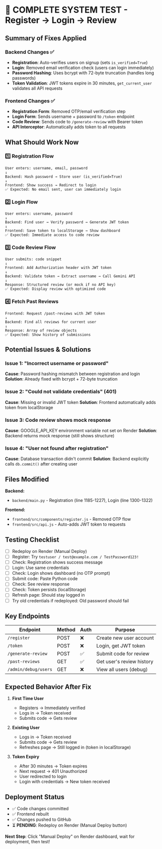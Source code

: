# 🚀 COMPLETE SYSTEM TEST - Register → Login → Review

## Summary of Fixes Applied

### Backend Changes ✅
- **Registration**: Auto-verifies users on signup (sets `is_verified=True`)
- **Login**: Removed email verification check (users can login immediately)
- **Password Hashing**: Uses bcrypt with 72-byte truncation (handles long passwords)
- **Token Validation**: JWT tokens expire in 30 minutes, `get_current_user` validates all API requests

### Frontend Changes ✅
- **Registration Form**: Removed OTP/email verification step
- **Login Form**: Sends username + password to `/token` endpoint
- **Code Review**: Sends code to `/generate-review` with Bearer token
- **API Interceptor**: Automatically adds token to all requests

## What Should Work Now

### 1️⃣ Registration Flow
```
User enters: username, email, password
↓
Backend: Hash password → Store user (is_verified=True)
↓
Frontend: Show success → Redirect to login
✅ Expected: No email sent, user can immediately login
```

### 2️⃣ Login Flow
```
User enters: username, password
↓
Backend: Find user → Verify password → Generate JWT token
↓
Frontend: Save token to localStorage → Show dashboard
✅ Expected: Immediate access to code review
```

### 3️⃣ Code Review Flow
```
User submits: code snippet
↓
Frontend: Add Authorization header with JWT token
↓
Backend: Validate token → Extract username → Call Gemini API
↓
Response: Structured review (or mock if no API key)
✅ Expected: Display review with optimized code
```

### 4️⃣ Fetch Past Reviews
```
Frontend: Request /past-reviews with JWT token
↓
Backend: Find all reviews for current user
↓
Response: Array of review objects
✅ Expected: Show history of submissions
```

## Potential Issues & Solutions

### Issue 1: "Incorrect username or password"
**Cause**: Password hashing mismatch between registration and login
**Solution**: Already fixed with bcrypt + 72-byte truncation

### Issue 2: "Could not validate credentials" (401)
**Cause**: Missing or invalid JWT token
**Solution**: Frontend automatically adds token from localStorage

### Issue 3: Code review shows mock response
**Cause**: GOOGLE_API_KEY environment variable not set on Render
**Solution**: Backend returns mock response (still shows structure)

### Issue 4: "User not found after registration"
**Cause**: Database transaction didn't commit
**Solution**: Backend explicitly calls `db.commit()` after creating user

## Files Modified

**Backend:**
- `backend/main.py` - Registration (line 1185-1227), Login (line 1300-1322)

**Frontend:**
- `frontend/src/components/register.js` - Removed OTP flow
- `frontend/src/api.js` - Auto-adds JWT token to requests

## Testing Checklist

- [ ] Redeploy on Render (Manual Deploy)
- [ ] Register: Try `testuser / test@example.com / TestPassword123!`
- [ ] Check: Registration shows success message
- [ ] Login: Use same credentials
- [ ] Check: Login shows dashboard (no OTP prompt)
- [ ] Submit code: Paste Python code
- [ ] Check: See review response
- [ ] Check: Token persists (localStorage)
- [ ] Refresh page: Should stay logged in
- [ ] Try old credentials if redeployed: Old password should fail

## Key Endpoints

| Endpoint | Method | Auth | Purpose |
|----------|--------|------|---------|
| `/register` | POST | ❌ | Create new user account |
| `/token` | POST | ❌ | Login, get JWT token |
| `/generate-review` | POST | ✅ | Submit code for review |
| `/past-reviews` | GET | ✅ | Get user's review history |
| `/admin/debug/users` | GET | ❌ | View all users (debug) |

## Expected Behavior After Fix

1. **First Time User**
   - Registers → Immediately verified
   - Logs in → Token received
   - Submits code → Gets review

2. **Existing User**
   - Logs in → Token received
   - Submits code → Gets review
   - Refreshes page → Still logged in (token in localStorage)

3. **Token Expiry**
   - After 30 minutes → Token expires
   - Next request → 401 Unauthorized
   - User redirected to login
   - Login with credentials → New token received

## Deployment Status

- ✅ Code changes committed
- ✅ Frontend rebuilt
- ✅ Changes pushed to GitHub
- ⏳ **PENDING**: Redeploy on Render (Manual Deploy button)

**Next Step**: Click "Manual Deploy" on Render dashboard, wait for deployment, then test!
